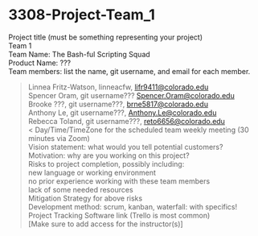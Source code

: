 # 3308-Project-Team_1
Project title (must be something representing your project) <br>
Team 1<br>
Team Name: The Bash-ful Scripting Squad<br>
Product Name: ???<br>
Team members: list the name, git username, and email for each member.<br>
> Linnea Fritz-Watson, linneacfw, lifr9411@colorado.edu <br>
> Spencer Oram, git username??? Spencer.Oram@colorado.edu <br>
> Brooke ???, git username???, brne5817@colorado.edu <br>
> Anthony Le, git username???, Anthony.Le@colorado.edu  <br>
> Rebecca Toland, git username???, reto6656@colorado.edu     <br>
< Day/Time/TimeZone for the scheduled team weekly meeting (30 minutes via Zoom)<br>
Vision statement: what would you tell potential customers?<br>
Motivation: why are you working on this project?<br>
Risks to project completion, possibly including:<br>
new language or working environment<br>
no prior experience working with these team members<br>
lack of some needed resources<br>
Mitigation Strategy for above risks<br>
Development method: scrum, kanban, waterfall: with specifics!<br>
Project Tracking Software link (Trello is most common)<br>
[Make sure to add access for the instructor(s)]<br>
